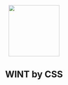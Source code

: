 <p align="center">
  <img src="https://github.com/ChimeraSoftwareSolutions/WINT-Documentation/blob/f0b08d014a36fe1de3e9dd64902908b305045219/98%20Assets/WINT_LOGO_ROUNDED.png" width="160">
</p>
<h1 align="center">WINT by CSS</h1>

